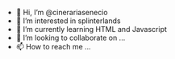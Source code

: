 - 👋 Hi, I’m @cinerariasenecio
- 👀 I’m interested in splinterlands
- 🌱 I’m currently learning HTML and Javascript
- 💞️ I’m looking to collaborate on ...
- 📫 How to reach me ...

<!---
cinerariasenecio/cinerariasenecio is a ✨ special ✨ repository because its `README.md` (this file) appears on your GitHub profile.
You can click the Preview link to take a look at your changes.
--->
